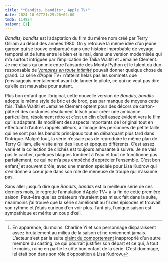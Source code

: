 ```yaml
---
title: "*Bandits, bandits*, Apple TV+"
date: 2024-10-07T21:29:26+02:00
tmdb: 114924 
saison: [1]
---
```


*Bandits, bandits* est l’adaptation du film du même nom créé par Terry Gilliam au début des années 1980. On y retrouve la même idée d’un jeune garçon qui se trouve embarqué dans une histoire improbable de voyage temporel et de lutte entre le bien et le mal, dans une version modernisée qui m’a surtout intriguée par l’implication de Taika Waititi et Jemaine Clement. Je me disais qu’un mix entre l’absurde des Monty Python et le talent du duo responsable de [*Vampires en toute intimité*](https://voiretmanger.fr/vampires-toute-intimite-waititi-clement/) pouvait donner quelque chose de grand. La série d’Apple TV+ n’atteint hélas pas les sommets que j’envisageais mentalement avant de lancer le pilote, ce qui ne veut pas dire qu’elle est mauvaise pour autant. 

Plus bon enfant que l’original, cette nouvelle version de *Bandits, bandits* adopte le même style de bric et de broc, pas par manque de moyens cette fois. Taika Waititi et Jemaine Clement optent pour des décors de carton-pâte et des costumes résolument kitsch pour créer une ambiance particulière, résolument rétro et c’est un clin d’œil assez évident vers le film qu’ils adaptent. Ils modifient des aspects importants de l’original tout en effectuant d’autres rappels ailleurs, à l’image des personnes de petite taille qui ne sont pas les bandits principaux tout en débarquant plus tard dans l’intrigue. Malgré tout, la série n’essaie pas de reproduire le même plan de Terry Gilliam, elle visite ainsi des lieux et époques différents. C’est assez varié et la collection de clichés est toujours amusante à suivre. Je ne vais pas le cacher, quelques blagues tombent à l’eau et tout ne fonctionne pas parfaitement, ce qui ne m’a pas empêché d’apprécier l’ensemble. C’est bon enfant[^1] et souvent drôle, avec une mention spéciale pour Lisa Kudrow qui s’en donne à cœur joie dans son rôle de meneuse de troupe qui n’assume pas. 

Sans aller jusqu’à dire que *Bandits, bandits* est la meilleure série de ces derniers mois, je regrette l’annulation d’Apple TV+ à la fin de cette première saison. Peut-être que les créateurs n’auraient pas mieux fait dans la suite, néanmoins j’ai trouvé que la série s’améliorait au fil des épisodes et trouvait son rythme et j’étais curieux d’en voir plus. Tant pis, l’unique saison est sympathique et mérite un coup d’œil.

[^1]: En apparence, du moins. Charline Yi et son personnage disparaissent assez brutalement au milieu de la saison et ne reviennent jamais. L’acteur s’est par la suite [plaint du comportement](https://www.hollywoodreporter.com/movies/movie-news/charlyne-yi-assault-allegations-time-bandits-set-1235901593/) inapproprié d’un autre membre du casting, ce qui pourrait justifier son départ et ce qui, à tout le moins, ruine en partie le côté bon enfant de la série. C’est dommage, iel était bon dans son rôle d’opposition à Lisa Kudrow. 